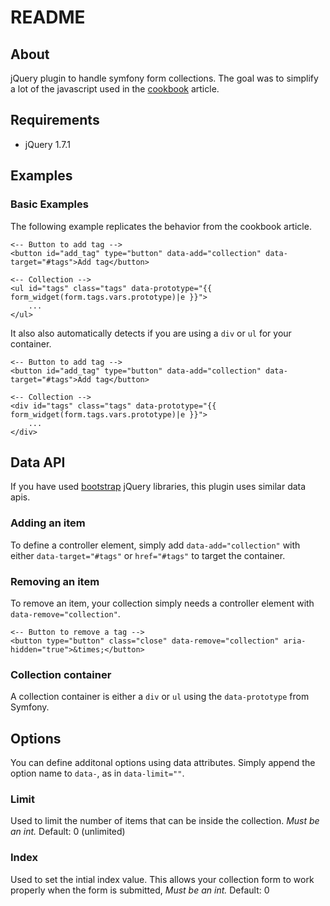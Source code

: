 # README

## About
   
jQuery plugin to handle symfony form collections. The goal was to simplify a lot of the javascript used in the [cookbook](http://symfony.com/doc/current/cookbook/form/form_collections.html) article.

## Requirements

*  jQuery 1.7.1

## Examples

### Basic Examples

The following example replicates the behavior from the cookbook article.

	<-- Button to add tag -->
	<button id="add_tag" type="button" data-add="collection" data-target="#tags">Add tag</button>

	<-- Collection -->
	<ul id="tags" class="tags" data-prototype="{{ form_widget(form.tags.vars.prototype)|e }}">
	    ...
	</ul>

It also also automatically detects if you are using a `div` or `ul` for your container.

	<-- Button to add tag -->
	<button id="add_tag" type="button" data-add="collection" data-target="#tags">Add tag</button>

	<-- Collection -->
	<div id="tags" class="tags" data-prototype="{{ form_widget(form.tags.vars.prototype)|e }}">
	    ...
	</div>

## Data API

If you have used [bootstrap](http://twitter.github.com/bootstrap) jQuery libraries, this plugin uses similar data apis.

### Adding an item

To define a controller element, simply add `data-add="collection"` with either `data-target="#tags"` or `href="#tags"` to target the container.

### Removing an item

To remove an item, your collection simply needs a controller element with `data-remove="collection"`.

	<-- Button to remove a tag -->
	<button type="button" class="close" data-remove="collection" aria-hidden="true">&times;</button>

### Collection container

A collection container is either a `div` or `ul` using the `data-prototype` from Symfony.

## Options

You can define additonal options using data attributes. Simply append the option name to `data-`, as in `data-limit=""`.

### Limit

Used to limit the number of items that can be inside the collection. _Must be an int._ Default: 0 (unlimited)

### Index

Used to set the intial index value. This allows your collection form to work properly when the form is submitted, _Must be an int._ Default: 0